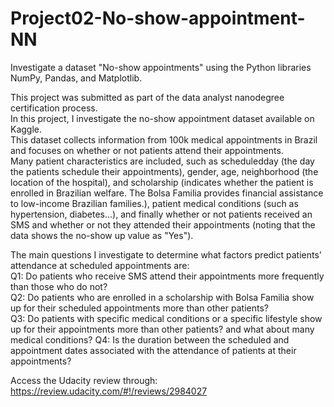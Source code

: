 # Project02-No-show-appointment-NN
  Investigate a dataset "No-show appointments" using the Python libraries NumPy, Pandas, and Matplotlib. 

This project was submitted as part of the data analyst nanodegree certification process.   
In this project, I investigate the no-show appointment dataset available on Kaggle.   
This dataset collects information from 100k medical appointments in Brazil and focuses on whether or not patients attend their appointments.   
Many patient characteristics are included, such as 
scheduledday (the day the patients schedule their appointments), gender, age, 
neighborhood (the location of the hospital), 
and scholarship (indicates whether the patient is enrolled in Brazilian welfare. The Bolsa Familia provides financial assistance to low-income Brazilian families.), 
patient medical conditions (such as hypertension, diabetes...), 
and finally whether or not patients received an SMS and whether or not they attended their appointments (noting that the data shows the no-show up value as "Yes").

The main questions I investigate to determine what factors predict patients' attendance at scheduled appointments are:   
Q1: Do patients who receive SMS attend their appointments more frequently than those who do not?  
Q2: Do patients who are enrolled in a scholarship with Bolsa Familia show up for their scheduled appointments more than other patients?   
Q3: Do patients with specific medical conditions or a specific lifestyle show up for their appointments more than other patients? and what about many medical conditions? 
Q4: Is the duration between the scheduled and appointment dates associated with the attendance of patients at their appointments?   


Access the Udacity review through: https://review.udacity.com/#!/reviews/2984027
